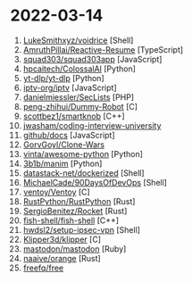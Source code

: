 # 2022-03-14

1. [LukeSmithxyz/voidrice](https://github.com/LukeSmithxyz/voidrice "My dotfiles (deployed by LARBS)") [Shell]
2. [AmruthPillai/Reactive-Resume](https://github.com/AmruthPillai/Reactive-Resume "A one-of-a-kind resume builder that keeps your privacy in mind. Completely secure, customizable, portable, open-source and free forever. Try it out today!") [TypeScript]
3. [squad303/squad303app](https://github.com/squad303/squad303app "") [JavaScript]
4. [hpcaitech/ColossalAI](https://github.com/hpcaitech/ColossalAI "Colossal-AI: A Unified Deep Learning System for Large-Scale Parallel Training") [Python]
5. [yt-dlp/yt-dlp](https://github.com/yt-dlp/yt-dlp "A youtube-dl fork with additional features and fixes") [Python]
6. [iptv-org/iptv](https://github.com/iptv-org/iptv "Collection of publicly available IPTV channels from all over the world") [JavaScript]
7. [danielmiessler/SecLists](https://github.com/danielmiessler/SecLists "SecLists is the security tester's companion. It's a collection of multiple types of lists used during security assessments, collected in one place. List types include usernames, passwords, URLs, sensitive data patterns, fuzzing payloads, web shells, and many more.") [PHP]
8. [peng-zhihui/Dummy-Robot](https://github.com/peng-zhihui/Dummy-Robot "我的超迷你机械臂机器人项目。") [C]
9. [scottbez1/smartknob](https://github.com/scottbez1/smartknob "Haptic input knob with software-defined endstops and virtual detents") [C++]
10. [jwasham/coding-interview-university](https://github.com/jwasham/coding-interview-university "A complete computer science study plan to become a software engineer.") 
11. [github/docs](https://github.com/github/docs "The open-source repo for docs.github.com") [JavaScript]
12. [GorvGoyl/Clone-Wars](https://github.com/GorvGoyl/Clone-Wars "100+ open-source clones of popular sites like Airbnb, Amazon, Instagram, Netflix, Tiktok, Spotify, Whatsapp, Youtube etc. See source code, demo links, tech stack, github stars.") 
13. [vinta/awesome-python](https://github.com/vinta/awesome-python "A curated list of awesome Python frameworks, libraries, software and resources") [Python]
14. [3b1b/manim](https://github.com/3b1b/manim "Animation engine for explanatory math videos") [Python]
15. [datastack-net/dockerized](https://github.com/datastack-net/dockerized "Run popular commandline tools within docker") [Shell]
16. [MichaelCade/90DaysOfDevOps](https://github.com/MichaelCade/90DaysOfDevOps "This repository is my documenting repository for learning the world of DevOps. I started this journey on the 1st January 2022 and I plan to run to March 31st for a complete 90-day romp on spending an hour a day including weekends to get a foundational knowledge across a lot of different areas that make up DevOps.") [Shell]
17. [ventoy/Ventoy](https://github.com/ventoy/Ventoy "A new bootable USB solution.") [C]
18. [RustPython/RustPython](https://github.com/RustPython/RustPython "A Python Interpreter written in Rust") [Rust]
19. [SergioBenitez/Rocket](https://github.com/SergioBenitez/Rocket "A web framework for Rust.") [Rust]
20. [fish-shell/fish-shell](https://github.com/fish-shell/fish-shell "The user-friendly command line shell.") [C++]
21. [hwdsl2/setup-ipsec-vpn](https://github.com/hwdsl2/setup-ipsec-vpn "Scripts to build your own IPsec VPN server, with IPsec/L2TP, Cisco IPsec and IKEv2") [Shell]
22. [Klipper3d/klipper](https://github.com/Klipper3d/klipper "Klipper is a 3d-printer firmware") [C]
23. [mastodon/mastodon](https://github.com/mastodon/mastodon "Your self-hosted, globally interconnected microblogging community") [Ruby]
24. [naaive/orange](https://github.com/naaive/orange "Cross-platform local file search engine.") [Rust]
25. [freefq/free](https://github.com/freefq/free "翻墙、免费翻墙、免费科学上网、免费节点、免费梯子、免费ss/v2ray/trojan节点、蓝灯、谷歌商店、翻墙梯子") 
